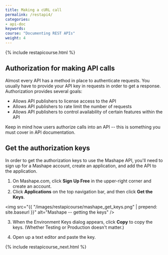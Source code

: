 ```yaml
---
title: Making a cURL call
permalink: /restapi4/
categories:
- api-doc
keywords: 
course: "Documenting REST APIs"
weight: 4
---
```

{% include restapicourse.html %}

## Authorization for making API calls

Almost every API has a method in place to authenticate requests. You usually have to provide your API key in requests in order to get a response. Authorization provides several goals:

* Allows API publishers to license access to the API
* Allows API publishers to rate limit the number of requests
* Allows API publishers to control availability of certain features within the API

Keep in mind how users authorize calls into an API -- this is something you must cover in API documentation.

## Get the authorization keys

In order to get the authorization keys to use the Mashape API, you'll need to sign up for a Mashape account, create an application, and add the API to the application.

1. On Mashape.com, click **Sign Up Free** in the upper-right corner and create an account.
2. Click **Applications** on the top navigation bar, and then click **Get the Keys**.
	
<img src="{{ "/images/restapicourse/mashape_get_keys.png" | prepend: site.baseurl }}" alt="Mashape -- getting the keys" />
	
3. When the Environment Keys dialog appears, click **Copy** to copy the keys. (Whether Testing or Production doesn't matter.)
	
4. Open up a text editor and paste the key.

{% include restapicourse_next.html %}



